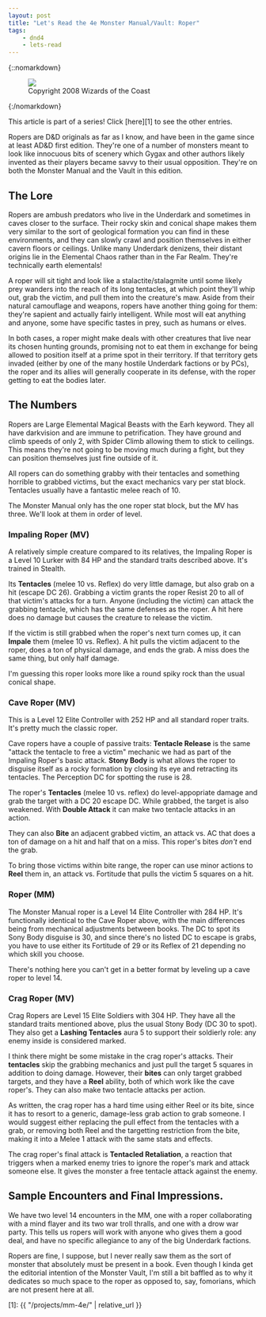 ```yaml
---
layout: post
title: "Let's Read the 4e Monster Manual/Vault: Roper"
tags:
    - dnd4
    - lets-read
---
```


{::nomarkdown}
<figure class="center">
  <img src="{{ "/assets/wir-mm-4e-roper.png" | absolute_url }}"/>
  <figcaption>
    Copyright 2008 Wizards of the Coast
  </figcaption>
</figure>
{:/nomarkdown}

This article is part of a series! Click [here][1] to see the other entries.

Ropers are D&D originals as far as I know, and have been in the game since at
least AD&D first edition. They're one of a number of monsters meant to look like
innocuous bits of scenery which Gygax and other authors likely invented as their
players became savvy to their usual opposition. They're on both the Monster
Manual and the Vault in this edition.

## The Lore

Ropers are ambush predators who live in the Underdark and sometimes in caves
closer to the surface. Their rocky skin and conical shape makes them very
similar to the sort of geological formation you can find in these environments,
and they can slowly crawl and position themselves in either cavern floors or
ceilings. Unlike many Underdark denizens, their distant origins lie in the
Elemental Chaos rather than in the Far Realm. They're technically earth
elementals!

A roper will sit tight and look like a stalactite/stalagmite until some likely
prey wanders into the reach of its long tentacles, at which point they'll whip
out, grab the victim, and pull them into the creature's maw. Aside from their
natural camouflage and weapons, ropers have another thing going for them:
they're sapient and actually fairly intelligent. While most will eat anything
and anyone, some have specific tastes in prey, such as humans or elves.

In both cases, a roper might make deals with other creatures that live near its
chosen hunting grounds, promising not to eat them in exchange for being allowed
to position itself at a prime spot in their territory. If that territory gets
invaded (either by one of the many hostile Underdark factions or by PCs), the
roper and its allies will generally cooperate in its defense, with the roper
getting to eat the bodies later.

## The Numbers

Ropers are Large Elemental Magical Beasts with the Earh keyword. They all have
darkvision and are immune to petrification. They have ground and climb speeds of
only 2, with Spider Climb allowing them to stick to ceilings. This means they're
not going to be moving much during a fight, but they can position themselves
just fine outside of it.

All ropers can do something grabby with their tentacles and something horrible
to grabbed victims, but the exact mechanics vary per stat block. Tentacles
usually have a fantastic melee reach of 10.

The Monster Manual only has the one roper stat block, but the MV has
three. We'll look at them in order of level.

### Impaling Roper (MV)

A relatively simple creature compared to its relatives, the Impaling Roper is a
Level 10 Lurker with 84 HP and the standard traits described above. It's trained
in Stealth.

Its **Tentacles** (melee 10 vs. Reflex) do very little damage, but also grab on
a hit (escape DC 26). Grabbing a victim grants the roper Resist 20 to all of
that victim's attacks for a turn. Anyone (including the victim) can attack the
grabbing tentacle, which has the same defenses as the roper. A hit here does no
damage but causes the creature to release the victim.

If the victim is still grabbed when the roper's next turn comes up, it can
**Impale** them (melee 10 vs. Reflex). A hit pulls the victim adjacent to the
roper, does a ton of physical damage, and ends the grab. A miss does the same
thing, but only half damage.

I'm guessing this roper looks more like a round spiky rock than the usual
conical shape.

### Cave Roper (MV)

This is a Level 12 Elite Controller with 252 HP and all standard roper
traits. It's pretty much the classic roper.

Cave ropers have a couple of passive traits: **Tentacle Release** is the same
"attack the tentacle to free a victim" mechanic we had as part of the Impaling
Roper's basic attack. **Stony Body** is what allows the roper to disguise itself
as a rocky formation by closing its eye and retracting its tentacles. The
Perception DC for spotting the ruse is 28.

The roper's **Tentacles** (melee 10 vs. reflex) do level-appopriate damage and
grab the target with a DC 20 escape DC. While grabbed, the target is also
weakened. With **Double Attack** it can make two tentacle attacks in an action.

They can also **Bite** an adjacent grabbed victim, an attack vs. AC that does a
ton of damage on a hit and half that on a miss. This roper's bites _don't_ end
the grab.

To bring those victims within bite range, the roper can use minor actions to
**Reel** them in, an attack vs. Fortitude that pulls the victim 5 squares on a
hit.

### Roper (MM)

The Monster Manual roper is a Level 14 Elite Controller with 284 HP. It's
functionally identical to the Cave Roper above, with the main differences being
from mechanical adjustments between books. The DC to spot its Sony Body disguise
is 30, and since there's no listed DC to escape is grabs, you have to use either
its Fortitude of 29 or its Reflex of 21 depending no which skill you choose.

There's nothing here you can't get in a better format by leveling up a cave
roper to level 14.

### Crag Roper (MV)

Crag Ropers are Level 15 Elite Soldiers with 304 HP. They have all the standard
traits mentioned above, plus the usual Stony Body (DC 30 to spot). They also get
a **Lashing Tentacles** aura 5 to support their soldierly role: any enemy inside
is considered marked.

I think there might be some mistake in the crag roper's attacks. Their
**tentacles** skip the grabbing mechanics and just pull the target 5 squares in
addition to doing damage. However, their **bites** can only target grabbed
targets, and they have a **Reel** ability, both of which work like the cave
roper's. They can also make two tentacle attacks per action.

As written, the crag roper has a hard time using either Reel or its bite, since
it has to resort to a generic, damage-less grab action to grab someone. I would
suggest either replacing the pull effect from the tentacles with a grab, or
removing both Reel and the targetting restriction from the bite, making it into
a Melee 1 attack with the same stats and effects.

The crag roper's final attack is **Tentacled Retaliation**, a reaction that
triggers when a marked enemy tries to ignore the roper's mark and attack someone
else. It gives the monster a free tentacle attack against the enemy.

## Sample Encounters and Final Impressions.

We have two level 14 encounters in the MM, one with a roper collaborating with a
mind flayer and its two war troll thralls, and one with a drow war party. This
tells us ropers will work with anyone who gives them a good deal, and have no
specific allegiance to any of the big Underdark factions.

Ropers are fine, I suppose, but I never really saw them as the sort of monster
that absolutely must be present in a book. Even though I kinda get the editorial
intention of the Monster Vault, I'm still a bit baffled as to why it dedicates
so much space to the roper as opposed to, say, fomorians, which are not present
here at all.

[1]: {{ "/projects/mm-4e/" | relative_url }}
